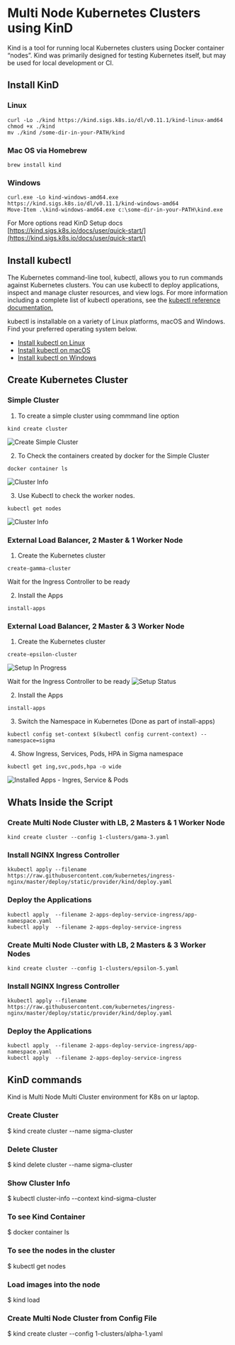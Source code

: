 # Multi Node Kubernetes Clusters using KinD
Kind is a tool for running local Kubernetes clusters using Docker container “nodes”. Kind was primarily designed for testing Kubernetes itself, but may be used for local development or CI.

## Install KinD 

### Linux 
```
curl -Lo ./kind https://kind.sigs.k8s.io/dl/v0.11.1/kind-linux-amd64
chmod +x ./kind
mv ./kind /some-dir-in-your-PATH/kind
```

### Mac OS via Homebrew
```
brew install kind
```

### Windows
```
curl.exe -Lo kind-windows-amd64.exe https://kind.sigs.k8s.io/dl/v0.11.1/kind-windows-amd64
Move-Item .\kind-windows-amd64.exe c:\some-dir-in-your-PATH\kind.exe
```

For More options read KinD Setup docs [https://kind.sigs.k8s.io/docs/user/quick-start/](https://kind.sigs.k8s.io/docs/user/quick-start/)

## Install kubectl

The Kubernetes command-line tool, kubectl, allows you to run commands against Kubernetes clusters. You can use kubectl to deploy applications, inspect and manage cluster resources, and view logs. For more information including a complete list of kubectl operations, see the [kubectl reference documentation.](https://kubernetes.io/docs/reference/kubectl/)

kubectl is installable on a variety of Linux platforms, macOS and Windows. Find your preferred operating system below.

- [Install kubectl on Linux](https://kubernetes.io/docs/tasks/tools/install-kubectl-linux/)
- [Install kubectl on macOS](https://kubernetes.io/docs/tasks/tools/install-kubectl-macos/)
- [Install kubectl on Windows](https://kubernetes.io/docs/tasks/tools/install-kubectl-windows/)

##  Create Kubernetes Cluster 

### Simple Cluster

1. To create a simple cluster using commmand line option
```
kind create cluster
```
![Create Simple Cluster](https://raw.githubusercontent.com/MetaArivu/k8s-workshop/master/diagrams/Kind-Simple-Cluster-1.jpg)

2. To Check the containers created by docker for the Simple Cluster
```
docker container ls
```
![Cluster Info](https://raw.githubusercontent.com/MetaArivu/k8s-workshop/master/diagrams/Kind-Simple-Cluster-2.jpg)

3. Use Kubectl to check the worker nodes.
```
kubectl get nodes
```
![Cluster Info](https://raw.githubusercontent.com/MetaArivu/k8s-workshop/master/diagrams/Kind-Simple-Cluster-3.jpg)


### External Load Balancer, 2 Master & 1 Worker Node

1. Create the Kubernetes cluster 
```
create-gamma-cluster
```
Wait for the Ingress Controller to be ready

2. Install the Apps
```
install-apps
```

### External Load Balancer, 2 Master & 3 Worker Node

1. Create the Kubernetes cluster 
```
create-epsilon-cluster
```
![Setup In Progress](https://raw.githubusercontent.com/MetaArivu/k8s-workshop/master/diagrams/k8s-cluster-setup.jpg)

Wait for the Ingress Controller to be ready
![Setup Status](https://raw.githubusercontent.com/MetaArivu/k8s-workshop/master/diagrams/k8s-cluster-setup-status.jpg)

2. Install the Apps
```
install-apps
```
3. Switch the Namespace in Kubernetes (Done as part of install-apps)
```
kubectl config set-context $(kubectl config current-context) --namespace=sigma
```
4. Show Ingress, Services, Pods, HPA in Sigma namespace
```
kubectl get ing,svc,pods,hpa -o wide
```
![Installed Apps - Ingres, Service & Pods](https://raw.githubusercontent.com/MetaArivu/k8s-workshop/master/diagrams/k8s-installed-apps.jpg)


## Whats Inside the Script

### Create Multi Node Cluster with LB, 2 Masters & 1 Worker Node
```
kind create cluster --config 1-clusters/gama-3.yaml
```

### Install NGINX Ingress Controller
```
kkubectl apply --filename https://raw.githubusercontent.com/kubernetes/ingress-nginx/master/deploy/static/provider/kind/deploy.yaml
```

### Deploy the Applications
```
kubectl apply  --filename 2-apps-deploy-service-ingress/app-namespace.yaml
kubectl apply  --filename 2-apps-deploy-service-ingress
```

### Create Multi Node Cluster with LB, 2 Masters & 3 Worker Nodes
```
kind create cluster --config 1-clusters/epsilon-5.yaml
```

### Install NGINX Ingress Controller
```
kkubectl apply --filename https://raw.githubusercontent.com/kubernetes/ingress-nginx/master/deploy/static/provider/kind/deploy.yaml
```

### Deploy the Applications
```
kubectl apply  --filename 2-apps-deploy-service-ingress/app-namespace.yaml
kubectl apply  --filename 2-apps-deploy-service-ingress
```

## KinD commands

Kind is Multi Node Multi Cluster environment for K8s on ur laptop.

### Create Cluster
$ kind create cluster --name sigma-cluster

### Delete Cluster
$ kind delete cluster --name sigma-cluster

### Show Cluster Info
$ kubectl cluster-info --context kind-sigma-cluster

### To see Kind Container
$ docker container ls

### To see the nodes in the cluster
$ kubectl get nodes

### Load images into the node
$ kind load 

### Create Multi Node Cluster from Config File
$ kind create cluster --config 1-clusters/alpha-1.yaml



